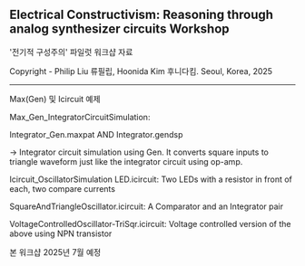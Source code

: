 Electrical Constructivism: Reasoning through analog synthesizer circuits Workshop 
---
'전기적 구성주의' 파일럿 워크샵 자료

Copyright - Philip Liu 류필립, Hoonida Kim 후니다킴.
Seoul, Korea, 2025

___

Max(Gen) 및 Icircuit 예제



Max_Gen_IntegratorCircuitSimulation: 

  Integrator_Gen.maxpat AND Integrator.gendsp  
  
  -> Integrator circuit simulation using Gen. It converts square inputs to triangle waveform just like the integrator circuit using op-amp.


Icircuit_OscillatorSimulation
  LED.icircuit: Two LEDs with a resistor in front of each, two compare currents
  
  SquareAndTriangleOscillator.icircuit: A Comparator and an Integrator pair
  
  VoltageControlledOscillator-TriSqr.icircuit: Voltage controlled version of the above using NPN transistor

  

본 워크샵 2025년 7월 예정
